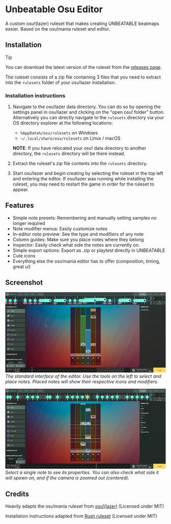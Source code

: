 # Unbeatable Osu Editor

A custom osu!(lazer) ruleset that makes creating UNBEATABLE beatmaps easier. Based on the osu!mania ruleset and editor.

## Installation

> [!TIP]
> You can download the latest version of the ruleset from the [releases page](https://github.com/ErikGXDev/UnbeatableOsuEditor/releases).

The ruleset consists of a zip file containing 3 files that you need to extract into the `rulesets` folder of your osu!lazer installation.

### Installation instructions

1. Navigate to the osu!lazer data directory. You can do so by opening the settings panel in osu!lazer and clicking on the "open osu! folder" button. Alternatively you can directly navigate to the `rulesets` directory via your OS directory explorer at the following locations:

   - `%AppData%/osu/rulesets` on Windows
   - `~/.local/share/osu/rulesets` on Linux / macOS

   **NOTE**: If you have relocated your osu! data directory to another directory, the `rulesets` directory will be there instead.

2. Extract the ruleset's zip file contents into the `rulesets` directory.

3. Start osu!lazer and begin creating by selecting the ruleset in the top left and entering the editor.
   If osu!lazer was running while installing the ruleset, you may need to restart the game in order for the ruleset to appear.

## Features

- Simple note presets: Remembering and manually setting samples no longer required
- Note modifier menus: Easily customize notes
- In-editor note preview: See the type and modifiers of any note
- Column guides: Make sure you place notes where they belong
- Inspector: Easily check what side the notes are currently on.
- Simple export options: Export as .zip or playtest directly in UNBEATABLE
- Cute icons
- Everything else the osu!mania editor has to offer (composition, timing, great ui)

## Screenshot

![alt text](images/screenshot.png)
_The standard interface of the editor. Use the tools on the left to select and place notes. Placed notes will show their respective icons and modifiers._

![alt text](images/screenshot2.png)
_Select a single note to see its properties. You can also check what side it will spawn on, and if the camera is zoomed out (centered)._

## Credits

Heavily adapts the osu!mania ruleset from [osu!(lazer)](https://github.com/ppy/osu) (Licensed under MIT)

Installation instructions adapted from [Rush ruleset](https://github.com/Beamographic/rush) (Licensed under MIT)
